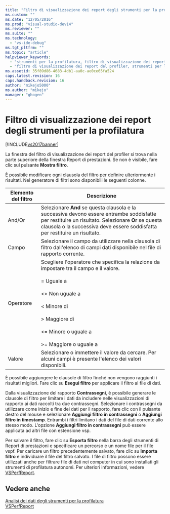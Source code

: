 ```yaml
---
title: "Filtro di visualizzazione dei report degli strumenti per la profilatura | Microsoft Docs"
ms.custom: ""
ms.date: "12/05/2016"
ms.prod: "visual-studio-dev14"
ms.reviewer: ""
ms.suite: ""
ms.technology: 
  - "vs-ide-debug"
ms.tgt_pltfrm: ""
ms.topic: "article"
helpviewer_keywords: 
  - "strumenti per la profilatura, filtro di visualizzazione dei report del profiler"
  - "filtro di visualizzazione dei report del profiler, strumenti per la profilatura"
ms.assetid: 35f89d86-4683-4db1-aa0c-ae0ce65fa524
caps.latest.revision: 16
caps.handback.revision: 16
author: "mikejo5000"
ms.author: "mikejo"
manager: "ghogen"
---
```

# Filtro di visualizzazione dei report degli strumenti per la profilatura
[!INCLUDE[vs2017banner](../code-quality/includes/vs2017banner.md)]

La finestra del filtro di visualizzazione dei report del profiler si trova nella parte superiore della finestra Report di prestazioni.  Se non è visibile, fare clic sul pulsante **Mostra filtro**.  
  
 È possibile modificare ogni clausola del filtro per definire ulteriormente i risultati.  Nel generatore di filtri sono disponibili le seguenti colonne.  
  
|Elemento del filtro|Descrizione|  
|-------------------------|-----------------|  
|And\/Or|Selezionare **And** se questa clausola e la successiva devono essere entrambe soddisfatte per restituire un risultato.  Selezionare **Or** se questa clausola o la successiva deve essere soddisfatta per restituire un risultato.|  
|Campo|Selezionare il campo da utilizzare nella clausola di filtro dall'elenco di campi dati disponibile nel file di rapporto corrente.|  
|Operatore|Scegliere l'operatore che specifica la relazione da impostare tra il campo e il valore.<br /><br /> \= Uguale a<br /><br /> \<\> Non uguale a<br /><br /> \< Minore di<br /><br /> \> Maggiore di<br /><br /> \<\= Minore o uguale a<br /><br /> \>\= Maggiore o uguale a|  
|Valore|Selezionare o immettere il valore da cercare.  Per alcuni campi è presente l'elenco dei valori disponibili.|  
  
 È possibile aggiungere le clausole di filtro finché non vengono raggiunti i risultati migliori.  Fare clic su **Esegui filtro** per applicare il filtro al file di dati.  
  
 Dalla visualizzazione del rapporto **Contrassegni**, è possibile generare le clausole di filtro per limitare i dati da includere nelle visualizzazioni di rapporto ai dati raccolti tra due contrassegni.  Selezionare i contrassegni da utilizzare come inizio e fine dei dati per il rapporto, fare clic con il pulsante destro del mouse e selezionare **Aggiungi filtro in contrassegni** o **Aggiungi filtro in timestamp**.  Entrambi i filtri limitano i dati del file di dati corrente allo stesso modo. L'opzione **Aggiungi filtro in contrassegni** può essere applicata ad altri file con estensione vsp.  
  
 Per salvare il filtro, fare clic su **Esporta filtro** nella barra degli strumenti di Report di prestazioni e specificare un percorso e un nome file per il file vspf.  Per caricare un filtro precedentemente salvato, fare clic su **Importa filtro** e individuare il file del filtro salvato.  I file di filtro possono essere utilizzati anche per filtrare file di dati nei computer in cui sono installati gli strumenti di profilatura autonomi.  Per ulteriori informazioni, vedere [VSPerfReport](../profiling/vsperfreport.md).  
  
## Vedere anche  
 [Analisi dei dati degli strumenti per la profilatura](../profiling/analyzing-performance-tools-data.md)   
 [VSPerfReport](../profiling/vsperfreport.md)